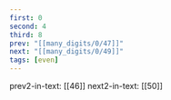 ```yaml
---
first: 0
second: 4
third: 8
prev: "[[many_digits/0/47]]"
next: "[[many_digits/0/49]]"
tags: [even]
---
```

prev2-in-text: [[46]]
next2-in-text: [[50]]
